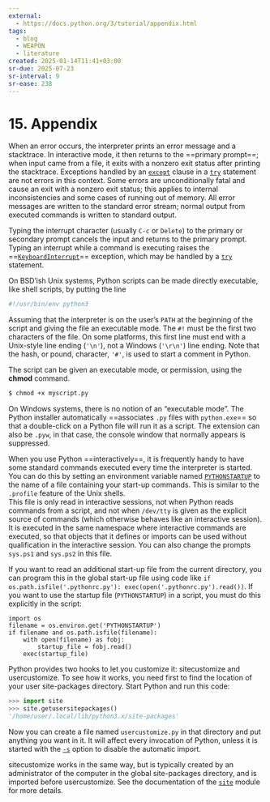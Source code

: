 ```yaml
---
external:
  - https://docs.python.org/3/tutorial/appendix.html
tags:
  - blog
  - WEAPON
  - literature
created: 2025-01-14T11:41+03:00
sr-due: 2025-07-23
sr-interval: 9
sr-ease: 238
---
```


# 15. Appendix

When an error occurs, the interpreter prints an error message and a stacktrace. In interactive mode, it then returns to the ==primary prompt==; when input came from a file, it exits with a nonzero exit status after printing the stacktrace. Exceptions handled by an [`except`](https://docs.python.org/3/reference/compound_stmts.html#except) clause in a [`try`](https://docs.python.org/3/reference/compound_stmts.html#try) statement are not errors in this context. Some errors are unconditionally fatal and cause an exit with a nonzero exit status; this applies to internal inconsistencies and some cases of running out of memory. All error messages are written to the standard error stream; normal output from executed commands is written to standard output.

Typing the interrupt character (usually `C-c` or `Delete`) to the primary or secondary prompt cancels the input and returns to the primary prompt. Typing an interrupt while a command is executing raises the ==[`KeyboardInterrupt`](https://docs.python.org/3/library/exceptions.html#KeyboardInterrupt)== exception, which may be handled by a [`try`](https://docs.python.org/3/reference/compound_stmts.html#try) statement.

On BSD’ish Unix systems, Python scripts can be made directly executable, like shell scripts, by putting the line
<br class="f">
```sh
#!/usr/bin/env python3
```
Assuming that the interpreter is on the user’s `PATH` at the beginning of the script and giving the file an executable mode. The `#!` must be the first two characters of the file. On some platforms, this first line must end with a Unix-style line ending (`'\n'`), not a Windows (`'\r\n'`) line ending. Note that the hash, or pound, character, `'#'`, is used to start a comment in Python.

The script can be given an executable mode, or permission, using the **chmod** command.
<br class="f">
```sh
$ chmod +x myscript.py
```

On Windows systems, there is no notion of an “executable mode”. The Python installer automatically ==associates `.py` files with `python.exe`== so that a double-click on a Python file will run it as a script. The extension can also be `.pyw`, in that case, the console window that normally appears is suppressed.

When you use Python ==interactively==, it is frequently handy to have some standard commands executed every time the interpreter is started. You can do this by setting an environment variable named [`PYTHONSTARTUP`](https://docs.python.org/3/using/cmdline.html#envvar-PYTHONSTARTUP) to the name of a file containing your start-up commands. This is similar to the `.profile` feature of the Unix shells.\
This file is only read in interactive sessions, not when Python reads commands from a script, and not when `/dev/tty` is given as the explicit source of commands (which otherwise behaves like an interactive session). It is executed in the same namespace where interactive commands are executed, so that objects that it defines or imports can be used without qualification in the interactive session. You can also change the prompts `sys.ps1` and `sys.ps2` in this file.

If you want to read an additional start-up file from the current directory, you can program this in the global start-up file using code like `if
os.path.isfile('.pythonrc.py'): exec(open('.pythonrc.py').read())`. If you want to use the startup file (`PYTHONSTARTUP`) in a script, you must do this explicitly in the script:
<br class="f">
```
import os
filename = os.environ.get('PYTHONSTARTUP')
if filename and os.path.isfile(filename):
    with open(filename) as fobj:
        startup_file = fobj.read()
    exec(startup_file)
```

Python provides two hooks to let you customize it: sitecustomize and usercustomize. To see how it works, you need first to find the location of your user site-packages directory. Start Python and run this code:

```python
>>> import site
>>> site.getusersitepackages()
'/home/user/.local/lib/python3.x/site-packages'
```

Now you can create a file named `usercustomize.py` in that directory and put anything you want in it. It will affect every invocation of Python, unless it is started with the [`-s`](https://docs.python.org/3/tutorial/appendix.html../using/cmdline.html#cmdoption-s) option to disable the automatic import.

sitecustomize works in the same way, but is typically created by an administrator of the computer in the global site-packages directory, and is imported before usercustomize. See the documentation of the [`site`](https://docs.python.org/3/tutorial/appendix.html../library/site.html#module-site "site: Module responsible for site-specific configuration.") module for more details.